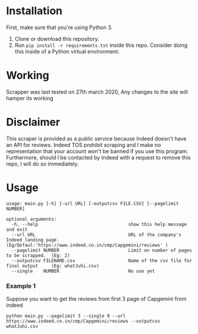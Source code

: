 # Installation
First, make sure that you're using Python 3.

1. Clone or download this repository.
2. Run `pip install -r requirements.txt` inside this repo. Consider doing this inside of a Python virtual environment.

# Working
Scrapper was last tested on 27th march 2020, Any changes to the site will hamper its working

# Disclaimer
This scraper is provided as a public service because Indeed doesn't have an API for reviews. Indeed TOS prohibit scraping and I make no representation that your account won't be banned if you use this program. Furthermore, should I be contacted by Indeed with a request to remove this repo, I will do so immediately.

# Usage
```
usage: main.py [-h] [-url URL] [-outputcsv FILE.CSV] [--pagelimit NUMBER]

optional arguments:
  -h, --help                                  show this help message and exit
  --url URL                                   URL of the company's Indeed landing page. (Eg/Defaul:'https://www.indeed.co.in/cmp/Capgemini/reviews' )
  --pagelimit NUMBER                          Limit on number of pages to be scrapped.  (Eg: 2)
  --outputcsv FILENAME.csv                    Name of the csv file for final output     (Eg: whatJuhi.csv)  
  --single    NUMBER                          No use yet 
```

### Example 1
Suppose you want to get the reviews from first 3 page of Capgemini from indeed

`python main.py --pagelimit 3 --single 0 --url https://www.indeed.co.in/cmp/Capgemini/reviews --outputcsv whatJuhi.csv`

